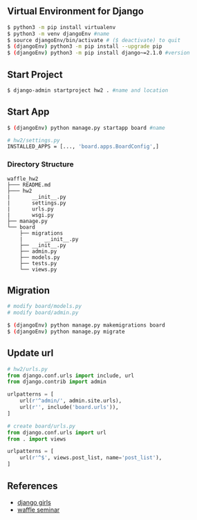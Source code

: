 ## Virtual Environment for Django 
```bash
$ python3 -m pip install virtualenv
$ python3 -m venv djangoEnv #name
$ source djangoEnv/bin/activate # ($ deactivate) to quit
$ (djangoEnv) python3 -m pip install --upgrade pip
$ (djangoEnv) python3 -m pip install django~=2.1.0 #version
```

## Start Project
```bash
$ django-admin startproject hw2 . #name and location
```

## Start App
```bash
$ (djangoEnv) python manage.py startapp board #name

# hw2/settings.py
INSTALLED_APPS = [..., 'board.apps.BoardConfig',]
```

### Directory Structure
```
waffle_hw2
├─── README.md
├─── hw2
|       __init__.py
|       settings.py
|       urls.py
|       wsgi.py
├── manage.py
└── board
    ├── migrations
    |       __init__.py
    ├── __init__.py
    ├── admin.py
    ├── models.py
    ├── tests.py
    └── views.py
```

## Migration
```bash
# modify board/models.py
# modify board/admin.py

$ (djangoEnv) python manage.py makemigrations board
$ (djangoEnv) python manage.py migrate
```

## Update url
```python
# hw2/urls.py
from django.conf.urls import include, url
from django.contrib import admin

urlpatterns = [
    url(r'^admin/', admin.site.urls),
    url(r'', include('board.urls')),
]

# create board/urls.py
from django.conf.urls import url
from . import views

urlpatterns = [
    url(r'^$', views.post_list, name='post_list'),
]
```

## References
* [django girls](https://tutorial.djangogirls.org/ko/django_start_project/)
* [waffle seminar](https://waffle-skile.github.io/lecture/3/)
